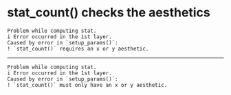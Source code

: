 # stat_count() checks the aesthetics

    Problem while computing stat.
    i Error occurred in the 1st layer.
    Caused by error in `setup_params()`:
    ! `stat_count()` requires an x or y aesthetic.

---

    Problem while computing stat.
    i Error occurred in the 1st layer.
    Caused by error in `setup_params()`:
    ! `stat_count()` must only have an x or y aesthetic.

